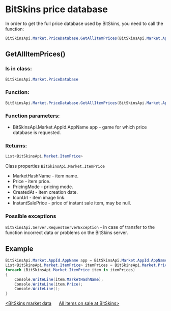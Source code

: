 ﻿# BitSkins price database

In order to get the full price database used by BitSkins, you need to call the function:

```csharp
BitSkinsApi.Market.PriceDatabase.GetAllItemPrices(BitSkinsApi.Market.AppId.AppName app);
```

## GetAllItemPrices()

### Is in class:

```csharp
BitSkinsApi.Market.PriceDatabase
```

### Function:

```csharp
BitSkinsApi.Market.PriceDatabase.GetAllItemPrices(BitSkinsApi.Market.AppId.AppName app,);
```

### Function parameters:

* BitSkinsApi.Market.AppId.AppName app - game for which price database is requested.

### Returns:

```csharp
List<BitSkinsApi.Market.ItemPrice>
```

Class properties ```BitSkinsApi.Market.ItemPrice```
* MarketHashName - item name.
* Price - item price.
* PricingMode - pricing mode.
* CreatedAt - item creation date.
* IconUrl - item image link.
* InstantSalePrice - price of instant sale item, may be null.

### Possible exceptions
```BitSkinsApi.Server.RequestServerException``` - in case of transfer to the function incorrect data or problems on the BitSkins server.

## Example

```csharp
BitSkinsApi.Market.AppId.AppName app = BitSkinsApi.Market.AppId.AppName.CounterStrikGlobalOffensive;
List<BitSkinsApi.Market.ItemPrice> itemPrices = BitSkinsApi.Market.PriceDatabase.GetAllItemPrices(app);
foreach (BitSkinsApi.Market.ItemPrice item in itemPrices)
{
    Console.WriteLine(item.MarketHashName);
    Console.WriteLine(item.Price);
    Console.WriteLine();
}
```

[<BitSkins market data](https://github.com/Captious99/BitSkinsApi/blob/master/docs/eng/market/market_data.md) &nbsp;&nbsp;&nbsp;&nbsp; [All items on sale at BitSkins>](https://github.com/Captious99/BitSkinsApi/blob/master/docs/eng/market/inventory_on_sale.md)